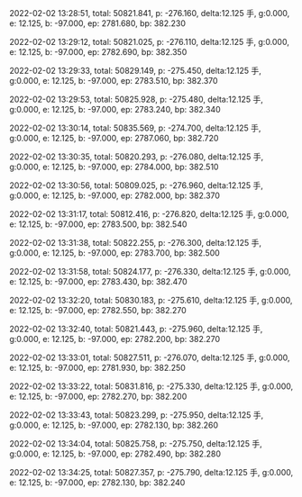 2022-02-02 13:28:51, total: 50821.841, p: -276.160, delta:12.125 手, g:0.000, e: 12.125, b: -97.000, ep: 2781.680, bp: 382.230

2022-02-02 13:29:12, total: 50821.025, p: -276.110, delta:12.125 手, g:0.000, e: 12.125, b: -97.000, ep: 2782.690, bp: 382.350

2022-02-02 13:29:33, total: 50829.149, p: -275.450, delta:12.125 手, g:0.000, e: 12.125, b: -97.000, ep: 2783.510, bp: 382.370

2022-02-02 13:29:53, total: 50825.928, p: -275.480, delta:12.125 手, g:0.000, e: 12.125, b: -97.000, ep: 2783.240, bp: 382.340

2022-02-02 13:30:14, total: 50835.569, p: -274.700, delta:12.125 手, g:0.000, e: 12.125, b: -97.000, ep: 2787.060, bp: 382.720

2022-02-02 13:30:35, total: 50820.293, p: -276.080, delta:12.125 手, g:0.000, e: 12.125, b: -97.000, ep: 2784.000, bp: 382.510

2022-02-02 13:30:56, total: 50809.025, p: -276.960, delta:12.125 手, g:0.000, e: 12.125, b: -97.000, ep: 2782.000, bp: 382.370

2022-02-02 13:31:17, total: 50812.416, p: -276.820, delta:12.125 手, g:0.000, e: 12.125, b: -97.000, ep: 2783.500, bp: 382.540

2022-02-02 13:31:38, total: 50822.255, p: -276.300, delta:12.125 手, g:0.000, e: 12.125, b: -97.000, ep: 2783.700, bp: 382.500

2022-02-02 13:31:58, total: 50824.177, p: -276.330, delta:12.125 手, g:0.000, e: 12.125, b: -97.000, ep: 2783.430, bp: 382.470

2022-02-02 13:32:20, total: 50830.183, p: -275.610, delta:12.125 手, g:0.000, e: 12.125, b: -97.000, ep: 2782.550, bp: 382.270

2022-02-02 13:32:40, total: 50821.443, p: -275.960, delta:12.125 手, g:0.000, e: 12.125, b: -97.000, ep: 2782.200, bp: 382.270

2022-02-02 13:33:01, total: 50827.511, p: -276.070, delta:12.125 手, g:0.000, e: 12.125, b: -97.000, ep: 2781.930, bp: 382.250

2022-02-02 13:33:22, total: 50831.816, p: -275.330, delta:12.125 手, g:0.000, e: 12.125, b: -97.000, ep: 2782.270, bp: 382.200

2022-02-02 13:33:43, total: 50823.299, p: -275.950, delta:12.125 手, g:0.000, e: 12.125, b: -97.000, ep: 2782.130, bp: 382.260

2022-02-02 13:34:04, total: 50825.758, p: -275.750, delta:12.125 手, g:0.000, e: 12.125, b: -97.000, ep: 2782.490, bp: 382.280

2022-02-02 13:34:25, total: 50827.357, p: -275.790, delta:12.125 手, g:0.000, e: 12.125, b: -97.000, ep: 2782.130, bp: 382.240